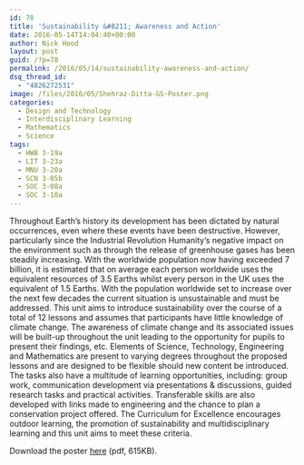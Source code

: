 ```yaml
---
id: 78
title: 'Sustainability &#8211; Awareness and Action'
date: 2016-05-14T14:04:40+00:00
author: Nick Hood
layout: post
guid: /?p=78
permalink: /2016/05/14/sustainability-awareness-and-action/
dsq_thread_id:
  - "4826272531"
image: /files/2016/05/Shehraz-Ditta-GS-Poster.png
categories:
  - Design and Technology
  - Interdisciplinary Learning
  - Mathematics
  - Science
tags:
  - HWB 3-19a
  - LIT 3-23a
  - MNU 3-20a
  - SCN 3-05b
  - SOC 3-08a
  - SOC 3-10a
---
```

Throughout Earth’s history its development has been dictated by natural occurrences, even where these events have been destructive. However, particularly since the Industrial Revolution Humanity’s negative impact on the environment such as through the release of greenhouse gases has been steadily increasing. With the worldwide population now having exceeded 7 billion, it is estimated that on average each person worldwide uses the equivalent resources of 3.5 Earths whilst every person in the UK uses the equivalent of 1.5 Earths. With the population worldwide set to increase over the next few decades the current situation is unsustainable and must be addressed. This unit aims to introduce sustainability over the course of a total of 12 lessons and assumes that participants have little knowledge of climate change. The awareness of climate change and its associated issues will be built-up throughout the unit leading to the opportunity for pupils to present their findings, etc. Elements of Science, Technology, Engineering and Mathematics are present to varying degrees throughout the proposed lessons and are designed to be flexible should new content be introduced. The tasks also have a multitude of learning opportunities, including: group work, communication development via presentations &amp; discussions, guided research tasks and practical activities. Transferable skills are also developed with links made to engineering and the chance to plan a conservation project offered. The Curriculum for Excellence encourages outdoor learning, the promotion of sustainability and multidisciplinary learning and this unit aims to meet these criteria.

Download the poster <a href="/files/2016/05/Shehraz-Ditta-GS-Poster.pdf">here</a> (pdf, 615KB).
